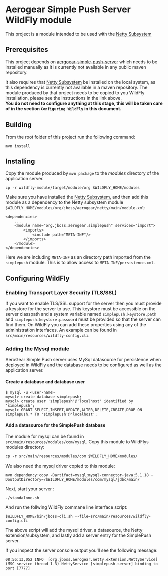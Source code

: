 # Aerogear Simple Push Server WildFly module
This project is a module intended to be used with the [Netty Subsystem](https://github.com/danbev/netty-subsystem)

## Prerequisites 
This project depends on [aergoear-simple-push-server](https://github.com/aerogear/aerogear-simple-push-server) which needs 
to be installed manually as it is currently not available in any public maven repository.  

It also requires that [Netty Subsystem](https://github.com/danbev/netty-subsystem/tree/master/subsystem#installation) 
be installed on the local system, as this dependency is currently not available in a maven repository. The module produced
by that project needs to be copied to you WildFly installation, please see the instructions in the link above.   
__You do not need to configure anything at this stage, this will be taken care of in the section ```Configuring WildFly``` in this document.__

## Building
From the root folder of this project run the following command:

    mvn install

## Installing
Copy the module produced by ```mvn package``` to the _modules_ directory of the application server.

    cp -r wildfly-module/target/module/org $WILDFLY_HOME/modules
    
Make sure you have installed the [Netty Subsystem](https://github.com/danbev/netty-subsystem), and then add this module as 
a dependency to the Netty subsystem module ```$WILDFLY_HOME/modules/org/jboss/aerogear/netty/main/module.xml```:

    <dependencies>
        ...
        <module name="org.jboss.aerogear.simplepush" services="import">
            <imports>
                <include path="META-INF"/>
            </imports>
        </module>
    </dependencies>
    
Here we are including ```META-INF``` as an directory path imported from the ```simplepush``` module. This is to allow access
to ```META-INF/persistence.xml```.
    
## Configuring WildFly

### Enabling Transport Layer Security (TLS/SSL)
If you want to enable TLS/SSL support for the server then you must provide a keystore for the server to use. This keystore
must be accessible on the server classpath and a system variable named ```simplepush.keystore.path``` and ```simplepush.keystore.password```
must be provided so that the server can find them. On WildFly you can add these properties using any of the administration
interfaces. An example can be found in ```src/main/resources/wildfly-config.cli```.

### Adding the Mysql module
AeroGear Simple Push server uses MySql datasource for persistence when deployed in WildFly and the database needs
to be configured as well as the application server.

#### Create a database and database user

    $ mysql -u <user-name>
    mysql> create database simplepush;
    mysql> create user 'simplepush'@'localhost' identified by 'simplepush';
    mysql> GRANT SELECT,INSERT,UPDATE,ALTER,DELETE,CREATE,DROP ON simplepush.* TO 'simplepush'@'localhost';
    
    
#### Add a datasource for the SimplePush database
The module for mysql can be found in ```src/main/resources/modules/com/mysql```. Copy this module to WildFlys modules directory:

    cp -r src/main/resources/modules/com $WILDFLY_HOME/modules/
    
We also need the mysql driver copied to this module:

    mvn dependency:copy -Dartifact=mysql:mysql-connector-java:5.1.18 -DoutputDirectory=/$WILDFLY_HOME/modules/com/mysql/jdbc/main/
    
Next, start your server :

    ./standalone.sh

And run the follwing WildFly commane line interface script:

    $WILDFLY_HOME/bin/jboss-cli.sh --file=src/main/resources/wildfly-config.cli
    
The above script will add the mysql driver, a datasource, the Netty extension/subsystem, and lastly add a server entry
for the SimplePush server.
 
If you inspect the server console output you'll see the following message:

    08:56:13,052 INFO  [org.jboss.aerogear.netty.extension.NettyService] (MSC service thread 1-3) NettyService [simplepush-server] binding to port [7777]    

    
    



    